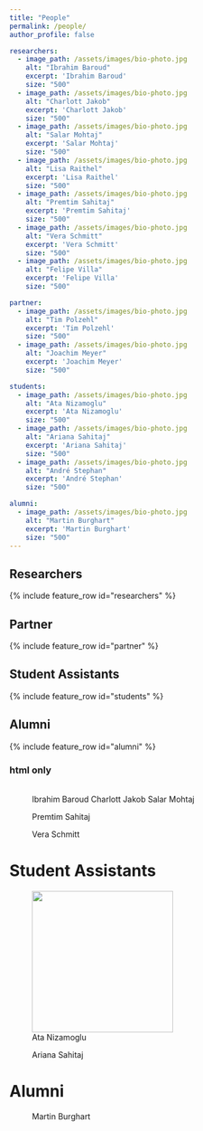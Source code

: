 ```yaml
---
title: "People"
permalink: /people/
author_profile: false

researchers:
  - image_path: /assets/images/bio-photo.jpg
    alt: "Ibrahim Baroud"
    excerpt: 'Ibrahim Baroud'
    size: "500"
  - image_path: /assets/images/bio-photo.jpg
    alt: "Charlott Jakob"
    excerpt: 'Charlott Jakob'
    size: "500"
  - image_path: /assets/images/bio-photo.jpg
    alt: "Salar Mohtaj"
    excerpt: 'Salar Mohtaj'
    size: "500"   
  - image_path: /assets/images/bio-photo.jpg
    alt: "Lisa Raithel"
    excerpt: 'Lisa Raithel'
    size: "500" 
  - image_path: /assets/images/bio-photo.jpg
    alt: "Premtim Sahitaj"
    excerpt: 'Premtim Sahitaj'
    size: "500"
  - image_path: /assets/images/bio-photo.jpg
    alt: "Vera Schmitt"
    excerpt: 'Vera Schmitt'
    size: "500"
  - image_path: /assets/images/bio-photo.jpg
    alt: "Felipe Villa"
    excerpt: 'Felipe Villa'
    size: "500"

partner:
  - image_path: /assets/images/bio-photo.jpg
    alt: "Tim Polzehl"
    excerpt: 'Tim Polzehl'
    size: "500"
  - image_path: /assets/images/bio-photo.jpg
    alt: "Joachim Meyer"
    excerpt: 'Joachim Meyer'
    size: "500"  

students:
  - image_path: /assets/images/bio-photo.jpg
    alt: "Ata Nizamoglu"
    excerpt: 'Ata Nizamoglu'
    size: "500"
  - image_path: /assets/images/bio-photo.jpg
    alt: "Ariana Sahitaj"
    excerpt: 'Ariana Sahitaj'
    size: "500"
  - image_path: /assets/images/bio-photo.jpg
    alt: "André Stephan"
    excerpt: 'André Stephan'
    size: "500"   

alumni:
  - image_path: /assets/images/bio-photo.jpg
    alt: "Martin Burghart"
    excerpt: 'Martin Burghart'
    size: "500"
---
```




## Researchers

{% include feature_row id="researchers" %}

## Partner

{% include feature_row id="partner" %}

## Student Assistants

{% include feature_row id="students" %}

## Alumni

{% include feature_row id="alumni" %}

### html only

<figure class="third">
  <img src="{{ site.url }}{{ site.baseurl }}/assets/images/bio-photo.jpg" alt="">
  <img src="{{ site.url }}{{ site.baseurl }}/assets/images/bio-photo.jpg" alt="">
  <!--<figcaption>Charlott Jakob</figcaption> -->
  <img src="{{ site.url }}{{ site.baseurl }}/assets/images/bio-photo.jpg" alt="">
  <!--<figcaption>Salar Mohtaj</figcaption> -->
    <figcaption>Ibrahim Baroud Charlott Jakob Salar Mohtaj</figcaption>
</figure>

<figure style="width: 250px" class="align-center">
  <img src="{{ site.url }}{{ site.baseurl }}/assets/images/bio-photo.jpg" alt="">
  <figcaption>Premtim Sahitaj</figcaption>
</figure>

<figure style="width: 250px" class="align-center">
  <img src="{{ site.url }}{{ site.baseurl }}/assets/images/bio-photo.jpg" alt="">
  <figcaption>Vera Schmitt</figcaption>
</figure>

# Student Assistants

<figure class="align-center">
  <img src="{{ site.url }}{{ site.baseurl }}/assets/images/bio-photo.jpg" alt="" width="250">
  <figcaption>Ata Nizamoglu</figcaption>
</figure>

<figure style="width: 250px" class="align-center">
  <img src="{{ site.url }}{{ site.baseurl }}/assets/images/bio-photo.jpg" alt="">
  <figcaption>Ariana Sahitaj</figcaption>
</figure>

# Alumni

<figure style="width: 250px" class="align-center">
  <img src="{{ site.url }}{{ site.baseurl }}/assets/images/bio-photo.jpg" alt="">
  <figcaption>Martin Burghart</figcaption>
</figure>
